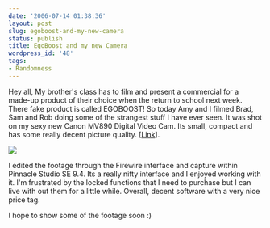 ```yaml
---
date: '2006-07-14 01:38:36'
layout: post
slug: egoboost-and-my-new-camera
status: publish
title: EgoBoost and my new Camera
wordpress_id: '48'
tags:
- Randomness
---
```


Hey all,
My brother's class has to film and present a commercial for a made-up product of their choice when the return to school next week. There fake product is called EGOBOOST! So today Amy and I filmed Brad, Sam and Rob doing some of the strangest stuff I have ever seen. It was shot on my sexy new Canon MV890 Digital Video Cam. Its small, compact and has some really decent picture quality. [[Link](http://www.canon.co.uk/For_Home/Product_Finder/Camcorders/Digital/mv890/index.asp?ComponentID=341188&SourcePageID=231640)].

![](http://www.canon.co.uk/Images/14_336747.jpg)

I edited the footage through the Firewire interface and capture within Pinnacle Studio SE 9.4. Its a really nifty interface and I enjoyed working with it. I'm frustrated by the locked functions that I need to purchase but I can live with out them for a little while. Overall, decent software with a very nice price tag.

I hope to show some of the footage soon :)
